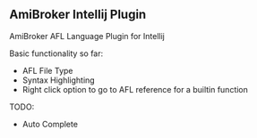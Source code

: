 ## AmiBroker Intellij Plugin

AmiBroker AFL Language Plugin for Intellij

Basic functionality so far:
- AFL File Type
- Syntax Highlighting
- Right click option to go to AFL reference for a builtin function

TODO:
- Auto Complete

